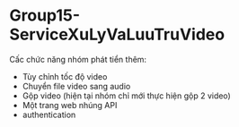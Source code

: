 # Group15-ServiceXuLyVaLuuTruVideo
Cấc chức năng nhóm phát tiển thêm:
- Tùy chỉnh tốc độ video
- Chuyển file video sang audio
- Gộp video (hiện tại nhóm chỉ mới thực hiện gộp 2 video)
- Một trang web nhúng API
- authentication
